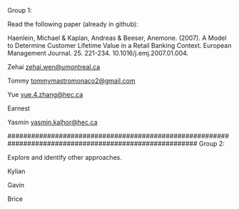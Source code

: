 Group 1: 

Read the following paper (already in github): 

Haenlein, Michael & Kaplan, Andreas & Beeser, Anemone. (2007). A Model to Determine Customer Lifetime
Value in a Retail Banking Context. European Management Journal. 25. 221-234. 10.1016/j.emj.2007.01.004.

Zehai                  zehai.wen@umontreal.ca

Tommy                  tommymastromonaco2@gmail.com

Yue                    yue.4.zhang@hec.ca

Earnest

Yasmin                yasmin.kalhor@hec.ca



########################################################################################################
Group 2:

Explore and identify other approaches.

Kylian

Gavin

Brice
